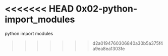 <<<<<<< HEAD
0x02-python-import_modules
=======
python import modules
>>>>>>> d2a0194760306840a30b5a375f4a9ea8ea1303fe
